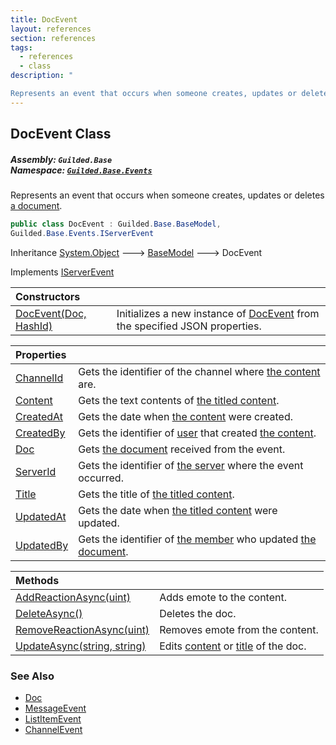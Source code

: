 ```yaml
---
title: DocEvent
layout: references
section: references
tags:
  - references
  - class
description: "

Represents an event that occurs when someone creates, updates or deletes [a document](Doc 'Guilded.Base.Content.Doc')."
---
```


## DocEvent Class
##### **Assembly:** `Guilded.Base`<br/>**Namespace:** [`Guilded.Base.Events`](Guilded.Base.Events 'Guilded.Base.Events')

Represents an event that occurs when someone creates, updates or deletes [a document](Doc 'Guilded.Base.Content.Doc').

```csharp
public class DocEvent : Guilded.Base.BaseModel,
Guilded.Base.Events.IServerEvent
```

Inheritance [System.Object](https://docs.microsoft.com/en-us/dotnet/api/System.Object 'System.Object') &#129106; [BaseModel](BaseModel 'Guilded.Base.BaseModel') &#129106; DocEvent

Implements [IServerEvent](IServerEvent 'Guilded.Base.Events.IServerEvent')

| Constructors | |
| :--- | :--- |
| [DocEvent(Doc, HashId)](DocEvent.DocEvent(Doc,HashId) 'Guilded.Base.Events.DocEvent.DocEvent(Guilded.Base.Content.Doc, Guilded.Base.HashId)') | Initializes a new instance of [DocEvent](DocEvent 'Guilded.Base.Events.DocEvent') from the specified JSON properties. |

| Properties | |
| :--- | :--- |
| [ChannelId](DocEvent.ChannelId 'Guilded.Base.Events.DocEvent.ChannelId') | Gets the identifier of the channel where [the content](ChannelContent_TId,TServer_ 'Guilded.Base.Content.ChannelContent<TId,TServer>') are. |
| [Content](DocEvent.Content 'Guilded.Base.Events.DocEvent.Content') | Gets the text contents of [the titled content](TitledContent 'Guilded.Base.Content.TitledContent'). |
| [CreatedAt](DocEvent.CreatedAt 'Guilded.Base.Events.DocEvent.CreatedAt') | Gets the date when [the content](ChannelContent_TId,TServer_ 'Guilded.Base.Content.ChannelContent<TId,TServer>') were created. |
| [CreatedBy](DocEvent.CreatedBy 'Guilded.Base.Events.DocEvent.CreatedBy') | Gets the identifier of [user](User 'Guilded.Base.Users.User') that created [the content](ChannelContent_TId,TServer_ 'Guilded.Base.Content.ChannelContent<TId,TServer>'). |
| [Doc](DocEvent.Doc 'Guilded.Base.Events.DocEvent.Doc') | Gets [the document](Doc 'Guilded.Base.Content.Doc') received from the event. |
| [ServerId](DocEvent.ServerId 'Guilded.Base.Events.DocEvent.ServerId') | Gets the identifier of [the server](Server 'Guilded.Base.Servers.Server') where the event occurred. |
| [Title](DocEvent.Title 'Guilded.Base.Events.DocEvent.Title') | Gets the title of [the titled content](TitledContent 'Guilded.Base.Content.TitledContent'). |
| [UpdatedAt](DocEvent.UpdatedAt 'Guilded.Base.Events.DocEvent.UpdatedAt') | Gets the date when [the titled content](TitledContent 'Guilded.Base.Content.TitledContent') were updated. |
| [UpdatedBy](DocEvent.UpdatedBy 'Guilded.Base.Events.DocEvent.UpdatedBy') | Gets the identifier of [the member](Member 'Guilded.Base.Servers.Member') who updated [the document](Doc 'Guilded.Base.Content.Doc'). |

| Methods | |
| :--- | :--- |
| [AddReactionAsync(uint)](DocEvent.AddReactionAsync(uint) 'Guilded.Base.Events.DocEvent.AddReactionAsync(uint)') | Adds emote to the content. |
| [DeleteAsync()](DocEvent.DeleteAsync() 'Guilded.Base.Events.DocEvent.DeleteAsync()') | Deletes the doc. |
| [RemoveReactionAsync(uint)](DocEvent.RemoveReactionAsync(uint) 'Guilded.Base.Events.DocEvent.RemoveReactionAsync(uint)') | Removes emote from the content. |
| [UpdateAsync(string, string)](DocEvent.UpdateAsync(string,string) 'Guilded.Base.Events.DocEvent.UpdateAsync(string, string)') | Edits [content](DocEvent.UpdateAsync(string,string)#Guilded.Base.Events.DocEvent.UpdateAsync(string,string).content 'Guilded.Base.Events.DocEvent.UpdateAsync(string, string).content') or [title](DocEvent.UpdateAsync(string,string)#Guilded.Base.Events.DocEvent.UpdateAsync(string,string).title 'Guilded.Base.Events.DocEvent.UpdateAsync(string, string).title') of the doc. |

### See Also
- [Doc](Doc 'Guilded.Base.Content.Doc')
- [MessageEvent](MessageEvent 'Guilded.Base.Events.MessageEvent')
- [ListItemEvent](ListItemEvent 'Guilded.Base.Events.ListItemEvent')
- [ChannelEvent](ChannelEvent 'Guilded.Base.Events.ChannelEvent')